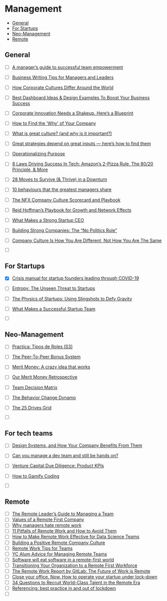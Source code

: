 # Management

* [General](#general)
* [For Startups](#for-startups)
* [Neo-Management](#neo-management)
* [Remote](#remote)

## General
- [ ] [A manager’s guide to successful team empowerment](https://www.episode1.com/blog/seed-to-series-a-journey/a-managers-guide-to-successful-team-empowerment/)
- [ ] [Business Writing Tips for Managers and Leaders](https://management30.com/blog/business-writing-tips-for-managers-and-leaders/)
- [ ] [How Corporate Cultures Differ Around the World](https://hbr.org/2020/01/how-corporate-cultures-differ-around-the-world)
- [ ] [Best Dashboard Ideas & Design Examples To Boost Your Business Success](https://www.datapine.com/blog/great-dashboard-design-examples-for-inspiration/)
- [ ] [Corporate Innovation Needs a Shakeup. Here’s a Blueprint](https://www.ideo.com/blog/corporate-innovation-needs-a-shake-up?goal=0_f703b39d99-8e8fc93d29-217902985)
- [ ] [How to Find the 'Why' of Your Company](https://www.whatmatters.com/faqs/how-to-find-company-why-purpose-mission?goal=0_f703b39d99-8e8fc93d29-217902985)
- [ ] [What is great culture? (and why is it important?)](https://www.episode1.com/blog/seed-to-series-a-journey/what-is-great-culture-and-why-is-it-important/)
- [ ] [Great strategies depend on great inputs — here’s how to find them](https://divinations.substack.com/p/great-strategies-depend-on-great-122)
- [ ] [Operationalizing Purpose](https://worldpositive.com/operationalizing-purpose-5d332fb074c0)
- [ ] [8 Laws Driving Success In Tech: Amazon’s 2-Pizza Rule, The 80/20 Principle, & More](https://www.cbinsights.com/research/report/tech-laws-success-failure/)
- [ ] [28 Moves to Survive (& Thrive) in a Downturn](https://www.nfx.com/post/28-moves-survive-thrive-downturn/)
- [ ] [10 behaviours that the greatest managers share](https://medium.com/@anouk_94804/10-behaviours-that-the-greatest-managers-share-ad110473919b)
- [ ] [The NFX Company Culture Scorecard and Playbook](https://www.nfx.com/post/nfx-company-culture-scorecard-and-manual/)
- [ ] [Reid Hoffman’s Playbook for Growth and Network Effects](https://www.nfx.com/post/reid-hoffman-network-effects-interview-james-currier/)
- [ ] [What Makes a Strong Startup CEO](https://www.nfx.com/post/strong-startup-ceo/)
- [ ] [Building Strong Companies: The “No Politics Rule”](https://www.nfx.com/post/building-strong-companies-the-no-politics-rule/)
- [ ] [Company Culture Is How You Are Different, Not How You Are The Same](https://summation.net/2020/06/01/company-culture-is-how-you-are-different-not-how-you-are-the-same/)
- [ ] []()


## For Startups
- [x] [Crisis manual for startup founders leading through COVID-19](https://bunch.ai/blog/crisis-manual-for-startup-founders-leading-through-covid-19/)
- [ ] [Entropy: The Unseen Threat to Startups](https://www.nfx.com/post/entropy/)
- [ ] [The Physics of Startups: Using Slingshots to Defy Gravity](https://www.nfx.com/post/slingshots/)
- [ ] [What Makes a Successful Startup Team](https://hbr.org/2019/03/what-makes-a-successful-startup-team)
- [ ] []()


## Neo-Management
- [ ] [Practica: Tipos de Roles (S3)](https://www.meetup.com/S3-Barcelona/events/273096721)
- [ ] [The Peer-To-Peer Bonus System](https://www.forbes.com/sites/jurgenappelo/2015/07/08/the-peer-to-peer-bonus-system/?sh=3fb710c14329#55dd80b04329)
- [ ] [Merit Money: A crazy idea that works](https://management30.com/blog/getting-rid-of-the-problem-salary-negotiations/)
- [ ] [Our Merit Money Retrospective](https://management30.com/blog/our-merit-money-retrospective/)
- [ ] [Team Decision Matrix](https://management30.com/practice/team-decision-matrix/)
- [ ] [The Behavior Change Dynamo](https://shiftup.work/behavior-change-dynamo/)
- [ ] [The 25 Drives Grid](https://shiftup.work/25-drives-grid/)
- [ ] []()


## For tech teams
- [ ] [Design Systems, and How Your Company Benefits From Them](https://moduscreate.com/blog/design-systems-and-how-your-company-benefits-from-them/)
- [ ] [Can you manage a dev team and still be hands on?](https://dev.to/kendalmintcode/can-you-manage-a-dev-team-and-still-be-hands-on-4c5d)
- [ ] [Venture Capital Due Diligence: Product KPIs](https://medium.com/vcdium/venture-capital-due-diligence-product-kpis-504cbe2c9c40)
- [ ] [How to Gamify Coding](https://dev.to/devdiscuss/s3-e6-how-to-gamify-coding)
- [ ] []()


## Remote
- [ ] [The Remote Leader’s Guide to Managing a Team](https://www.matthewbarby.com/remote-leadership/)
- [ ] [Values of a Remote First Company](https://moduscreate.com/blog/values-remote-first-company/)
- [ ] [Why managers hate remote work](https://workremote.us/why-managers-hate-remote-work/)
- [ ] [11 Pitfalls of Remote Work and How to Avoid Them](https://www.ideou.com/blogs/inspiration/11-pitfalls-of-remote-work-and-how-to-avoid-them)
- [ ] [How to Make Remote Work Effective for Data Science Teams](https://www.comet.ml/site/how-to-make-remote-work-effective-for-data-science-teams/)
- [ ] [Building a Positive Remote Company Culture](https://www.globalapptesting.com/blog/remote-tips-on-building-a-positive-company-culture)
- [ ] [Remote Work Tips for Teams](https://dev.to/laurieontech/remote-work-tips-for-teams-51ap)
- [ ] [YC Alum Advice for Managing Remote Teams](https://blog.ycombinator.com/yc-alum-advice-for-managing-remote-teams/)
- [ ] [Software will eat software in a remote-first world](https://themargins.substack.com/p/software-will-eat-software-in-a-remote)
- [ ] [Transitioning Your Organization to a Remote First Workforce](https://moduscreate.com/blog/transitioning-organization-remote-first-workforce/)
- [ ] [The Remote Work Report by GitLab: The Future of Work is Remote](https://about.gitlab.com/remote-work-report/)
- [ ] [Close your office. Now. How to operate your startup under lock-down](https://klinger.io/post/612591504694919168/close-your-office-now-how-to-operate-your)
- [ ] [34 Questions to Recruit World-Class Talent in the Remote Era](https://www.nfx.com/post/34-questions-remote-work-recruiting/)
- [ ] [Referencing: best practice in and out of lockdown](https://octopusventures.com/insights/building-teams/referencing-best-practice-in-and-out-of-lockdown/)
- [ ] []()
